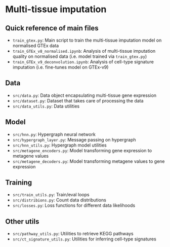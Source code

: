 # Multi-tissue imputation

## Quick reference of main files
- `train_gtex.py`: Main script to train the multi-tissue imputation model on normalised GTEx data
- `train_GTEx_v8_normalised.ipynb`: Analysis of multi-tissue imputation quality on normalised data (i.e. model trained via `train_gtex.py`)
- `train_GTEx_v9_deconvolution.ipynb`: Analysis of cell-type signature imputation (i.e. fine-tunes model on GTEx-v9)

## Data
- `src/data.py`: Data object encapsulating multi-tissue gene expression
- `src/dataset.py`: Dataset that takes care of processing the data
- `src/data_utils.py`: Data utilities

## Model
- `src/hnn.py`: Hypergraph neural network
- `src/hypergraph_layer.py`: Message passing on hypergraph
- `src/hnn_utils.py`: Hypergraph model utilities
- `src/metagene_encoders.py`: Model transforming gene expression to metagene values
- `src/metagene_decoders.py`: Model transforming metagene values to gene expression

## Training
- `src/train_utils.py`: Train/eval loops
- `src/distribions.py`: Count data distributions
- `src/losses.py`: Loss functions for different data likelihoods

## Other utils
- `src/pathway_utils.py`: Utilities to retrieve KEGG pathways
- `src/ct_signature_utils.py`: Utilities for inferring cell-type signatures
